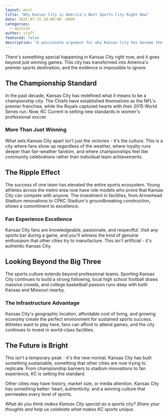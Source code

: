 ```yaml
---
layout: post
title: "Why Kansas City is America's Best Sports City Right Now"
date: 2025-07-15 10:00:00 -0600
categories:
  - opinion
author: staff
featured: false
description: "A passionate argument for why Kansas City has become the premier sports city in America, with championship culture across multiple teams."
---
```


There's something special happening in Kansas City right now, and it goes beyond just winning games. This city has transformed into America's premier sports destination, and the evidence is impossible to ignore.

## The Championship Standard

In the past decade, Kansas City has redefined what it means to be a championship city. The Chiefs have established themselves as the NFL's premier franchise, while the Royals captured hearts with their 2015 World Series run. Now, KC Current is setting new standards in women's professional soccer.

### More Than Just Winning

What sets Kansas City apart isn't just the victories - it's the culture. This is a city where fans show up regardless of the weather, where loyalty runs deeper than fair-weather fandom, and where championships feel like community celebrations rather than individual team achievements.

## The Ripple Effect

The success of one team has elevated the entire sports ecosystem. Young athletes across the metro area now have role models who prove that Kansas City can compete with anyone. The investment in facilities, from Arrowhead Stadium renovations to CPKC Stadium's groundbreaking construction, shows a commitment to excellence.

### Fan Experience Excellence

Kansas City fans are knowledgeable, passionate, and respectful. Visit any sports bar during a game, and you'll witness the kind of genuine enthusiasm that other cities try to manufacture. This isn't artificial - it's authentic Kansas City.

## Looking Beyond the Big Three

The sports culture extends beyond professional teams. Sporting Kansas City continues to build a strong following, local high school football draws massive crowds, and college basketball passion runs deep with both Kansas and Missouri nearby.

### The Infrastructure Advantage

Kansas City's geographic location, affordable cost of living, and growing economy create the perfect environment for sustained sports success. Athletes want to play here, fans can afford to attend games, and the city continues to invest in world-class facilities.

## The Future is Bright

This isn't a temporary peak - it's the new normal. Kansas City has built something sustainable, something that other cities are now trying to replicate. From championship banners to stadium innovations to fan experience, KC is setting the standard.

Other cities may have history, market size, or media attention. Kansas City has something better: heart, authenticity, and a winning culture that permeates every level of sports.

*What do you think makes Kansas City special as a sports city? Share your thoughts and help us celebrate what makes KC sports unique.*